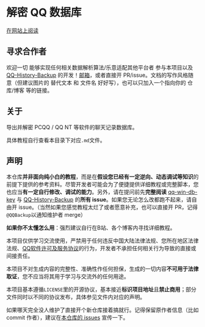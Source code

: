 # 解密 QQ 数据库

[在网站上阅读](https://qq.sbcnm.top/)

## 寻求合作者

欢迎一切 能够实现任何相关数据解析算法/乐意适配其他平台者 参与本项目以及 [QQ-History-Backup](https://github.com/QQBackup/QQ-History-Backup/tree/dev) 的开发！[邮箱](mailto:ly-niko@qq.com)，或者直接开 PR/issue。文档的写作风格随意（但建议图片的 替代文本 和 文件名 好好写），也可以只加入一个指向你的 仓库/博客 等的链接。

## 关于

导出并解密 PCQQ / QQ NT 等软件的聊天记录数据库。

具体教程自行查看本目录下对应`.md`文件。

## 声明

本仓库**并非面向纯小白的教程**，而是在**假设您已经有一定逆向、动态调试等知识**的前提下提供的参考资料。尽管开发者可能会为了便捷提供详细教程或完整脚本，您也应当**有一定自行修改、调试的能力**。另外，请在提问前先**完整阅读** [qq-win-db-key](https://github.com/QQBackup/qq-win-db-key/issues) 与 [QQ-History-Backup](https://github.com/QQBackup/QQ-History-Backup/issues) 的**所有 issue**。如果您无论怎么改都跑不起来，请自由开 issue。（当然如果您感觉教程太烂了或者愿意补充，也可以直接开 PR，记得`@QQBackup`以通知维护者 merge）

**如果你不太懂怎么用**：强烈建议自行在B站、各个博客内寻找详细教程。

本项目仅供学习交流使用，严禁用于任何违反中国大陆法律法规、您所在地区法律法规、[QQ软件许可及服务协议](https://rule.tencent.com/rule/preview/46a15f24-e42c-4cb6-a308-2347139b1201)的行为，开发者不承担任何相关行为导致的直接或间接责任。

本项目不对生成内容的完整性、准确性作任何担保，生成的一切内容**不可用于法律取证**，您不应当将其用于学习与交流外的任何用途。

本项目基本遵循`LICENSE`里的开源协议，基本接近**标识项目地址**且**禁止商用**；部分文件同时以不同的协议发布，具体参见文件内对应的声明。

如果哪天完全没人维护了直接开个新仓库接着搞就行。记得保留原作者信息（比如 commit 作者），建议在[本仓库的 issues](https://github.com/QQBackup/qq-win-db-key/issues) 宣传一下。
